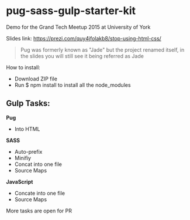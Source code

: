 # pug-sass-gulp-starter-kit

Demo for the Grand Tech Meetup 2015 at University of York

Slides link: https://prezi.com/quy4jfolakb8/stop-using-html-css/

> Pug was formerly known as "Jade" but the project renamed itself, in the slides you will still see it being referred as Jade

How to install:
- Download ZIP file
- Run $ npm install to install all the node_modules

## Gulp Tasks:

**Pug**
- Into HTML

**SASS**
- Auto-prefix
- Minifiy
- Concat into one file
- Source Maps

**JavaScript**
- Concate into one file
- Source Maps

More tasks are open for PR
